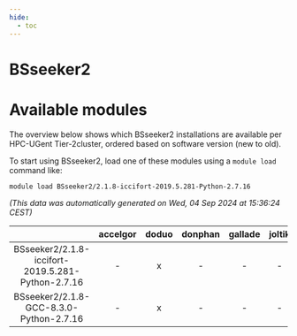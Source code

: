 ```yaml
---
hide:
  - toc
---
```


BSseeker2
=========

# Available modules


The overview below shows which BSseeker2 installations are available per HPC-UGent Tier-2cluster, ordered based on software version (new to old).

To start using BSseeker2, load one of these modules using a `module load` command like:

```shell
module load BSseeker2/2.1.8-iccifort-2019.5.281-Python-2.7.16
```

*(This data was automatically generated on Wed, 04 Sep 2024 at 15:36:24 CEST)*  

| |accelgor|doduo|donphan|gallade|joltik|shinx|skitty|
| :---: | :---: | :---: | :---: | :---: | :---: | :---: | :---: |
|BSseeker2/2.1.8-iccifort-2019.5.281-Python-2.7.16|-|x|-|-|-|-|-|
|BSseeker2/2.1.8-GCC-8.3.0-Python-2.7.16|-|x|-|-|-|-|-|
